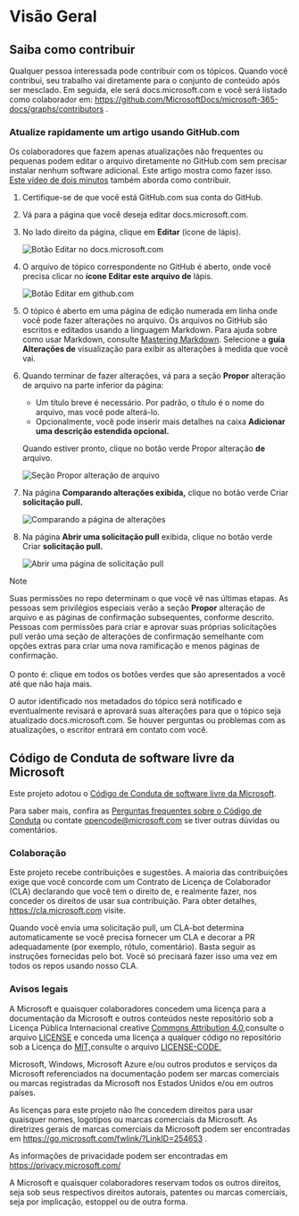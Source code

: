 # <a name="overview"></a>Visão Geral

## <a name="learn-how-to-contribute"></a>Saiba como contribuir

Qualquer pessoa interessada pode contribuir com os tópicos. Quando você contribui, seu trabalho vai diretamente para o conjunto de conteúdo após ser mesclado. Em seguida, ele será docs.microsoft.com e você será listado como colaborador em: <https://github.com/MicrosoftDocs/microsoft-365-docs/graphs/contributors> .

### <a name="quickly-update-an-article-using-githubcom"></a>Atualize rapidamente um artigo usando GitHub.com

Os colaboradores que fazem apenas atualizações não frequentes ou pequenas podem editar o arquivo diretamente no GitHub.com sem precisar instalar nenhum software adicional. Este artigo mostra como fazer isso. [Este vídeo de dois minutos](https://www.microsoft.com/videoplayer/embed/RE1XQTG) também aborda como contribuir.

1. Certifique-se de que você está GitHub.com sua conta do GitHub.
2. Vá para a página que você deseja editar docs.microsoft.com.
3. No lado direito da página, clique em **Editar** (ícone de lápis).

   ![Botão Editar no docs.microsoft.com](microsoft-365/media/quick-update-edit.png)

4. O arquivo de tópico correspondente no GitHub é aberto, onde você precisa clicar no **ícone Editar este arquivo de** lápis.

   ![Botão Editar em github.com](microsoft-365/media/quick-update-github.png)

5. O tópico é aberto em uma página de edição numerada em linha onde você pode fazer alterações no arquivo. Os arquivos no GitHub são escritos e editados usando a linguagem Markdown. Para ajuda sobre como usar Markdown, consulte [Mastering Markdown](https://guides.github.com/features/mastering-markdown/). Selecione a **guia Alterações de** visualização para exibir as alterações à medida que você vai.

6. Quando terminar de fazer alterações, vá para a seção **Propor** alteração de arquivo na parte inferior da página:

   - Um título breve é necessário. Por padrão, o título é o nome do arquivo, mas você pode alterá-lo.
   - Opcionalmente, você pode inserir mais detalhes na caixa **Adicionar uma descrição estendida opcional.**

   Quando estiver pronto, clique no botão verde Propor alteração **de** arquivo.

   ![Seção Propor alteração de arquivo](microsoft-365/media/propose-file-change.png)

7. Na página **Comparando alterações exibida,** clique no botão verde Criar **solicitação pull.**

   ![Comparando a página de alterações](microsoft-365/media/comparing-changes-page.png)

8. Na página **Abrir uma solicitação pull** exibida, clique no botão verde Criar **solicitação pull.**

   ![Abrir uma página de solicitação pull](microsoft-365/media/open-a-pull-request-page.png)

> [!NOTE]
> Suas permissões no repo determinam o que você vê nas últimas etapas. As pessoas sem privilégios especiais verão a seção **Propor** alteração de arquivo e as páginas de confirmação subsequentes, conforme descrito. Pessoas com permissões para criar e aprovar suas  próprias solicitações pull verão uma seção de alterações de confirmação semelhante com opções extras para criar uma nova ramificação e menos páginas de confirmação.<br/><br/>O ponto é: clique em todos os botões verdes que são apresentados a você até que não haja mais.

O autor identificado nos metadados do tópico será notificado e eventualmente revisará e aprovará suas alterações para que o tópico seja atualizado docs.microsoft.com. Se houver perguntas ou problemas com as atualizações, o escritor entrará em contato com você.

## <a name="microsoft-open-source-code-of-conduct"></a>Código de Conduta de software livre da Microsoft

Este projeto adotou o [Código de Conduta de software livre da Microsoft](https://opensource.microsoft.com/codeofconduct/).

Para saber mais, confira as [Perguntas frequentes sobre o Código de Conduta](https://opensource.microsoft.com/codeofconduct/faq/) ou contate [opencode@microsoft.com](mailto:opencode@microsoft.com) se tiver outras dúvidas ou comentários.

### <a name="contributing"></a>Colaboração

Este projeto recebe contribuições e sugestões.  A maioria das contribuições exige que você concorde com um Contrato de Licença de Colaborador (CLA) declarando que você tem o direito de, e realmente fazer, nos conceder os direitos de usar sua contribuição. Para obter detalhes, <https://cla.microsoft.com> visite.

Quando você envia uma solicitação pull, um CLA-bot determina automaticamente se você precisa fornecer um CLA e decorar a PR adequadamente (por exemplo, rótulo, comentário). Basta seguir as instruções fornecidas pelo bot. Você só precisará fazer isso uma vez em todos os repos usando nosso CLA.

### <a name="legal-notices"></a>Avisos legais

A Microsoft e quaisquer colaboradores concedem uma licença para a documentação da Microsoft e outros conteúdos neste repositório sob a Licença Pública Internacional creative [Commons Attribution 4.0,](https://creativecommons.org/licenses/by/4.0/legalcode)consulte o arquivo [LICENSE](LICENSE) e conceda uma licença a qualquer código no repositório sob a Licença do [MIT,](https://opensource.org/licenses/MIT)consulte o arquivo [LICENSE-CODE.](LICENSE-CODE)

Microsoft, Windows, Microsoft Azure e/ou outros produtos e serviços da Microsoft referenciados na documentação podem ser marcas comerciais ou marcas registradas da Microsoft nos Estados Unidos e/ou em outros países.

As licenças para este projeto não lhe concedem direitos para usar quaisquer nomes, logotipos ou marcas comerciais da Microsoft. As diretrizes gerais de marcas comerciais da Microsoft podem ser encontradas em <https://go.microsoft.com/fwlink/?LinkID=254653> .

As informações de privacidade podem ser encontradas em <https://privacy.microsoft.com/>

A Microsoft e quaisquer colaboradores reservam todos os outros direitos, seja sob seus respectivos direitos autorais, patentes ou marcas comerciais, seja por implicação, estoppel ou de outra forma.
